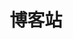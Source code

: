 ---
title: 博客站
article: false
icon: blog
layout: BlogHome
heroText: Wiki信息博客
bgImage: https://pic.imgdb.cn/item/648568de1ddac507cc66bd27.webp
bgImageDark: https://pic.imgdb.cn/item/648568de1ddac507cc66bd56.webp
---